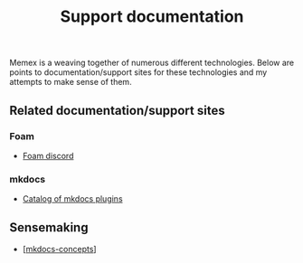 ﻿---
backlinks:
- title: Colophon
  url: /memex/colophon/colophon.html
tags:
- colophon
title: Support documentation
type: note
---
Memex is a weaving together of numerous different technologies. Below are points to documentation/support sites for these technologies and my attempts to make sense of them.

## Related documentation/support sites

### Foam

- [Foam discord](https://discord.com/channels/729975036148056075/729976283613626408)

### mkdocs

- [Catalog of mkdocs plugins](https://github.com/mkdocs/catalog?tab=readme-ov-file#-theming)

## Sensemaking

- [[mkdocs-concepts]]


[//begin]: # "Autogenerated link references for markdown compatibility"
[mkdocs-concepts]: mkdocs-concepts "mkdocs concepts"
[//end]: # "Autogenerated link references"